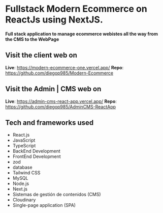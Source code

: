 # Fullstack Modern Ecommerce on ReactJs using NextJS.

**Full stack application to manage ecommerce webistes all the way from the CMS to the WebPage**

## Visit the client web on

**Live**: https://modern-ecommerce-one.vercel.app/
**Repo**: https://github.com/diegop985/Modern-Ecommerce

## Visit the Admin | CMS web on

**Live**: https://admin-cms-react-app.vercel.app/
**Repo**: https://github.com/diegop985/AdminCMS-ReactApp

## Tech and frameworks used

- React.js
- JavaScript
- TypeScript
- BackEnd Development
- FrontEnd Development
- zod
- database
- Tailwind CSS
- MySQL
- Node.js
- Next.js
- Sistemas de gestión de contenidos (CMS)
- Cloudinary
- Single-page application (SPA)
